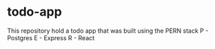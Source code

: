 # todo-app
This repository hold a todo app that was built using the PERN stack
P - Postgres
E - Express
R - React


